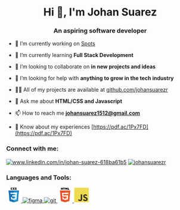 <h1 align="center">Hi 👋, I'm Johan Suarez</h1>
<h3 align="center">An aspiring software developer</h3>

- 🔭 I’m currently working on [Spots](https://johansuarezr.github.io/se_project_spots/)

- 🌱 I’m currently learning **Full Stack Development**

- 👯 I’m looking to collaborate on **in new projects and ideas**

- 🤝 I’m looking for help with **anything to grow in the tech industry**

- 👨‍💻 All of my projects are available at [github.com/johansuarezr](github.com/johansuarezr)

- 💬 Ask me about **HTML/CSS and Javascript**

- 📫 How to reach me **johansuarez1512@gmail.com**

- 📄 Know about my experiences [https://pdf.ac/1Px7FD](https://pdf.ac/1Px7FD)

<h3 align="left">Connect with me:</h3>
<p align="left">
<a href="https://linkedin.com/in/www.linkedin.com/in/johan-suarez-618ba61b5" target="blank"><img align="center" src="https://raw.githubusercontent.com/rahuldkjain/github-profile-readme-generator/master/src/images/icons/Social/linked-in-alt.svg" alt="www.linkedin.com/in/johan-suarez-618ba61b5" height="30" width="40" /></a>
<a href="https://instagram.com/johansuarezr" target="blank"><img align="center" src="https://raw.githubusercontent.com/rahuldkjain/github-profile-readme-generator/master/src/images/icons/Social/instagram.svg" alt="johansuarezr" height="30" width="40" /></a>
</p>

<h3 align="left">Languages and Tools:</h3>
<p align="left"> <a href="https://www.w3schools.com/css/" target="_blank" rel="noreferrer"> <img src="https://raw.githubusercontent.com/devicons/devicon/master/icons/css3/css3-original-wordmark.svg" alt="css3" width="40" height="40"/> </a> <a href="https://www.figma.com/" target="_blank" rel="noreferrer"> <img src="https://www.vectorlogo.zone/logos/figma/figma-icon.svg" alt="figma" width="40" height="40"/> </a> <a href="https://git-scm.com/" target="_blank" rel="noreferrer"> <img src="https://www.vectorlogo.zone/logos/git-scm/git-scm-icon.svg" alt="git" width="40" height="40"/> </a> <a href="https://www.w3.org/html/" target="_blank" rel="noreferrer"> <img src="https://raw.githubusercontent.com/devicons/devicon/master/icons/html5/html5-original-wordmark.svg" alt="html5" width="40" height="40"/> </a> <a href="https://developer.mozilla.org/en-US/docs/Web/JavaScript" target="_blank" rel="noreferrer"> <img src="https://raw.githubusercontent.com/devicons/devicon/master/icons/javascript/javascript-original.svg" alt="javascript" width="40" height="40"/> </a> </p>
